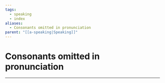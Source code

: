 ```yaml
---
tags:
  - speaking
  - index
aliases:
  - Consonants omitted in pronunciation
parent: "[[a-speaking|Speaking]]"
---
```

# Consonants omitted in pronunciation
---